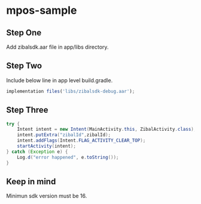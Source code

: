 # mpos-sample
## Step One
Add zibalsdk.aar file in app/libs directory.

## Step Two
Include below line in app level build.gradle.

```javascript
implementation files('libs/zibalsdk-debug.aar');
```

## Step Three

```java
try {
    Intent intent = new Intent(MainActivity.this, ZibalActivity.class);
    intent.putExtra("zibalId",zibalId);
    intent.addFlags(Intent.FLAG_ACTIVITY_CLEAR_TOP);
    startActivity(intent);
} catch (Exception e) {
    Log.d("error happened", e.toString());
}
```


## Keep in mind
Minimun sdk version must be 16.
